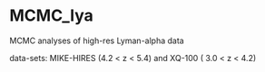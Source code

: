 # MCMC_lya

MCMC analyses of high-res Lyman-alpha data

data-sets: MIKE-HIRES (4.2 < z < 5.4) and XQ-100 ( 3.0 < z < 4.2)
